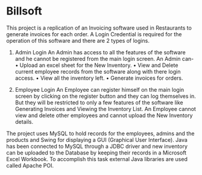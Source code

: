 # Billsoft
This project is a replication of an Invoicing software used in Restaurants to generate invoices for each order.
A Login Credential is required for the operation of this software and there are 2 types of logins.

1.	Admin Login
An Admin has access to all the features of the software and he cannot be registered from the main login screen. An Admin can-
•	Upload an excel sheet for the New Inventory.
•	View and Delete current employee records from the software along with there login access.
•	View all the inventory left.
•	Generate invoices for orders.

2.	Employee Login
An Employee can register himself on the main login screen by clicking on the register button and they can log themselves in. But they will be restricted to only a few features of the software like Generating Invoices and Viewing the Inventory List. An Employee cannot view and delete other employees and cannot upload the New Inventory details.


The project uses MySQL to hold records for the employees, admins and the products and Swing for displaying a GUI (Graphical User Interface). Java has been connected to MySQL through a JDBC driver and new inventory can be uploaded to the Database by keeping their records in a Microsoft Excel Workbook. To accomplish this task external Java libraries are used called Apache POI.
 
